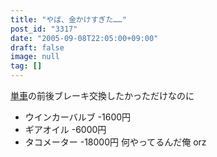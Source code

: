 ```yaml
---
title: "やば、金かけすぎた……"
post_id: "3317"
date: "2005-09-08T22:05:00+09:00"
draft: false
image: null
tag: []
---
```



[単車](/tag/yb-1)の前後ブレーキ交換したかっただけなのに

  * ウインカーバルブ -1600円
  * ギアオイル -6000円
  * タコメーター -18000円
何やってるんだ俺 orz

